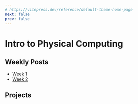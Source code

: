 ```yaml
---
# https://vitepress.dev/reference/default-theme-home-page
next: false
prev: false
---
```


# Intro to Physical Computing

## Weekly Posts

- [Week 1](./week-1)
- [Week 2](./week-2)

## Projects

